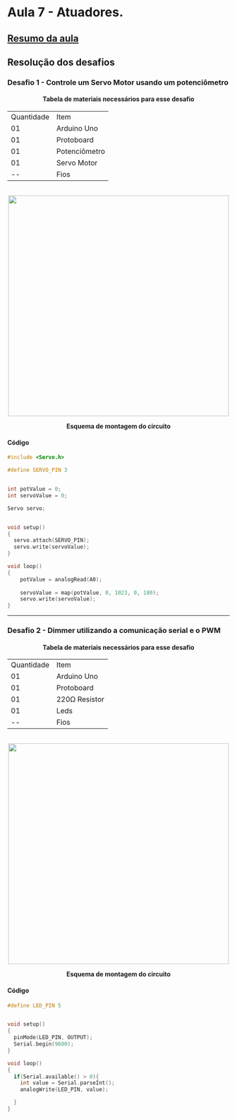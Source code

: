 <h1>Aula 7 - Atuadores.</h1>

<a href="https://github.com/RAS-UFPB/Resumo-das-aulas-do-Grupo-de-Robotica/blob/main/Resumo%20aula%204"><h2>Resumo da aula</h2></a>

<h2>Resolução dos desafios</h2>

<h3>Desafio 1 - Controle um Servo Motor usando um potenciômetro</h3>

<div align='center'>
    <h4>Tabela de materiais necessários para esse desafio</h4>
    <table>
        <tr><td>Quantidade</td> <td>Item</td></tr>
        <tr><td>01</td> <td>Arduino Uno</td></tr>
        <tr><td>01</td> <td>Protoboard</td></tr>
        <tr><td>01</td> <td>Potenciômetro</td></tr>
        <tr><td>01</td> <td>Servo Motor</td></tr>
        <tr><td>--</td> <td>Fios</td></tr>
    </table>
</div>

<br>
<div align="center"><img src="./images/A06D01.png" alt="" width="500px">
    <p><b>Esquema de montagem do circuito</b></p>
</div>

<h4>Código</h4>

```c++
#include <Servo.h>

#define SERVO_PIN 3


int potValue = 0;
int servoValue = 0;

Servo servo;


void setup()
{
  servo.attach(SERVO_PIN);
  servo.write(servoValue);
}

void loop()
{
	potValue = analogRead(A0);
  
  	servoValue = map(potValue, 0, 1023, 0, 180);
  	servo.write(servoValue);
}

```

<hr>

<h3>Desafio 2 - Dimmer utilizando a comunicação serial e o PWM</h3>

<div align='center'>
    <h4>Tabela de materiais necessários para esse desafio</h4>
    <table>
        <tr><td>Quantidade</td> <td>Item</td></tr>
        <tr><td>01</td> <td>Arduino Uno</td></tr>
        <tr><td>01</td> <td>Protoboard</td></tr>
        <tr><td>01</td> <td>220Ω Resistor</td></tr>
        <tr><td>01</td> <td>Leds</td></tr>
        <tr><td>--</td> <td>Fios</td></tr>
    </table>
</div>

<br>
<div align="center"><img src="./images/A06D02.png" alt="" width="500px">
    <p><b>Esquema de montagem do circuito</b></p>
</div>

<h4>Código</h4>

```c++
#define LED_PIN 5


void setup()
{
  pinMode(LED_PIN, OUTPUT);
  Serial.begin(9600);
}

void loop()
{
  if(Serial.available() > 0){
  	int value = Serial.parseInt();
    analogWrite(LED_PIN, value);

  }
}
```
